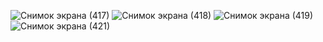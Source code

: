 ![Снимок экрана (417)](https://github.com/zhanelaldan/Android-Development/assets/123242415/0df87ac0-649f-48db-b3f5-205484e9eec0)
![Снимок экрана (418)](https://github.com/zhanelaldan/Android-Development/assets/123242415/95e612f6-d860-4048-b283-8119b5683d2e)
![Снимок экрана (419)](https://github.com/zhanelaldan/Android-Development/assets/123242415/6c008dd8-aeb8-485e-b17e-988f6c330523)
![Снимок экрана (421)](https://github.com/zhanelaldan/Android-Development/assets/123242415/be06a249-ce50-44b6-aed0-4b648a937241)
